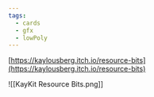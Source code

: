 ```yaml
---
tags:
  - cards
  - gfx
  - lowPoly
---
```

[https://kaylousberg.itch.io/resource-bits](https://kaylousberg.itch.io/resource-bits)

![[KayKit Resource Bits.png]]